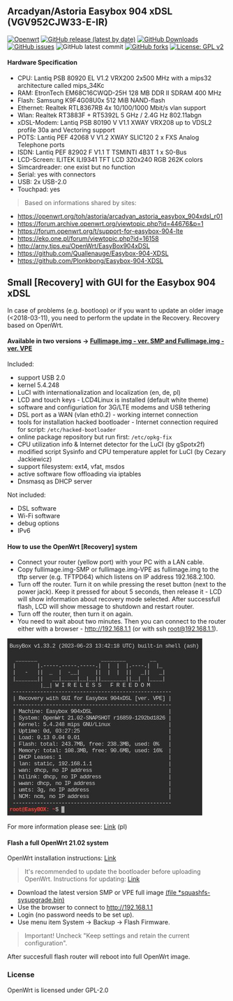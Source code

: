 ## Arcadyan/Astoria Easybox 904 xDSL (VGV952CJW33-E-IR)
[![Openwrt](https://img.shields.io/badge/os-OpenWrt-<COLOR>.svg)](https://github.com/zuzia-dev/openwrt/) [![GitHub release (latest by date)](https://img.shields.io/github/v/release/zuzia-dev/Easybox-904xDSL?color=orange)](https://github.com/zuzia-dev/Easybox-904xDSL/releases/latest) [![GitHub Downloads](https://img.shields.io/github/downloads/zuzia-dev/Easybox-904xDSL/total)](https://github.com/zuzia-dev/Easybox-904xDSL/releases/latest) [![GitHub issues](https://img.shields.io/github/issues/zuzia-dev/Easybox-904xDSL?color=green)](https://GitHub.com/zuzia-dev/Easybox-904xDSL/issues) ![GitHub latest commit](https://img.shields.io/github/last-commit/zuzia-dev/Easybox-904xDSL?color=00BFFF) [![GitHub forks](https://img.shields.io/github/forks/zuzia-dev/Easybox-904xDSL?style=flat&color=e6b800)](https://GitHub.com/zuzia-dev/Easybox-904xDSL/forks) [![License: GPL v2](https://img.shields.io/badge/License-GPL_v2-blue.svg)](https://github.com/zuzia-dev/Easybox-904xDSL#license) 
#### Hardware Specification 
- CPU: Lantiq PSB 80920 EL V1.2 VRX200 2x500 MHz with a mips32 architecture called mips_34Kc
- RAM: EtronTech EM68C16CWQD-25H 128 MB DDR II SDRAM 400 MHz
- Flash: Samsung K9F4G08U0x 512 MiB NAND-flash
- Ethernet: Realtek RTL8367RB 4x 10/100/1000 Mbit/s vlan support
- Wlan: Realtek RT3883F + RT5392L 5 GHz / 2.4G Hz 802.11abgn
- xDSL-Modem: Lantiq PSB 80190 V V1.1 XWAY VRX208 up to VDSL2 profile 30a and Vectoring support
- POTS: Lantiq PEF 42068 V V1.2 XWAY SLIC120 2 x FXS Analog Telephone ports
- ISDN: Lantiq PEF 82902 F V1.1 T TSMINTI 4B3T 1 x S0-Bus
- LCD-Screen: ILITEK ILI9341 TFT LCD 320x240 RGB 262K colors
- Simcardreader: one exist but no function
- Serial: yes with connectors
- USB: 2x USB-2.0
- Touchpad: yes
> Based on informations shared by sites: 
- https://openwrt.org/toh/astoria/arcadyan_astoria_easybox_904xdsl_r01
- https://forum.archive.openwrt.org/viewtopic.php?id=44676&p=1
- https://forum.openwrt.org/t/support-for-easybox-904-lte
- https://eko.one.pl/forum/viewtopic.php?id=16158
- http://arny.tjps.eu/OpenWrt/EasyBox904xDSL
- https://github.com/Quallenauge/Easybox-904-XDSL
- https://github.com/Plonkbong/Easybox-904-XDSL

## Small [Recovery] with GUI for the Easybox 904 xDSL 
In case of problems (e.g. bootloop) or if you want to update an older image (<2018-03-11), you need to perform the update in the Recovery. 
Recovery based on OpenWrt. 
#### Available in two versions ->  [Fullimage.img - ver. SMP and Fullimage.img - ver. VPE](https://github.com/zuzia-dev/Easybox-904xDSL/releases/tag/v2.Recovery)

Included:
- support USB 2.0
- kernel 5.4.248
- LuCI with internationalization and localization (en, de, pl)
- LCD and touch keys - LCD4Linux is installed (default white theme)
- software and configuriation for 3G/LTE modems and USB tethering
- DSL port as a WAN (vlan eth0.2) - working internet connection
- tools for installation hacked bootloader - Internet connection required for script: ```/etc/hacked-bootloader```
- online package repository but run first: ```/etc/opkg-fix```
- CPU utilization info & Internet detector for the LuCI (by gSpotx2f)
- modified script Sysinfo and CPU temperature applet for LuCI (by Cezary Jackiewicz)
- support filesystem: ext4, vfat, msdos
- active software flow offloading via iptables
- Dnsmasq as DHCP server

Not included:
- DSL software
- Wi-Fi software
- debug options
- IPv6

#### How to use the OpenWrt [Recovery] system
- Connect your router (yellow port) with your PC with a LAN cable. 
- Copy fullimage.img-SMP or fullimage.img-VPE as fullimage.img to the tftp server (e.g. TFTPD64) which listens on IP address 192.168.2.100.
- Turn off the router. Turn it on while pressing the reset button (next to the
  power jack). Keep it pressed for about 5 seconds, then release it - LCD will show information about recovery mode selected. After successfull flash, LCD will show message to shutdown and restart router.
- Turn off the router, then turn it on again.
- You need to wait about two minutes. Then you can connect
  to the router either with a browser - http://192.168.1.1 (or with ssh root@192.168.1.1).

<img src="https://github.com/zuzia-dev/Easybox-904xDSL/blob/master/Recovery-OpenWrt-21.02-SNAPSHOT/Luci-terminal-sysinfo-recovery-vpe.jpg?raw=true"/>
  
For more information please see: [Link](https://chomikuj.pl/ZuzannaCK/ROUTERY/EASYBOX+904+xDSL/OpenWrt+Recovery+(bootloop+lub+pierwsze+wgranie)) (pl)

#### Flash a full OpenWrt 21.02 system
OpenWrt installation instructions: [Link](https://github.com/zuzia-dev/Easybox-904xDSL-repo-source#perform-the-following-procedures-to-upgrade-the-firmware)
> It's recommended to update the bootloader before uploading OpenWrt. Instructions for updating: [Link](https://openwrt.org/toh/astoria/arcadyan_astoria_easybox_904xdsl_r01#installing_hacked_bootloader)
- Download the latest version SMP or VPE full image [(file *squashfs-sysupgrade.bin)](https://github.com/zuzia-dev/Easybox-904xDSL-repo-source/releases/latest)
- Use the browser to connect to http://192.168.1.1
- Login (no password needs to be set up).
- Use menu item  System -> Backup -> Flash Firmware.
> Important! Uncheck "Keep settings and retain the current configuration".

After succesfull flash router will reboot into full OpenWrt image.

### License
OpenWrt is licensed under GPL-2.0
